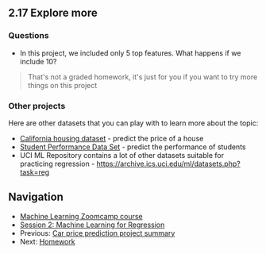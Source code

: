 
## 2.17 Explore more

### Questions

* In this project, we included only 5 top features. What happens if we include 10?

> That's not a graded homework, it's just for you if you want to try more things on this project


### Other projects

Here are other datasets that you can play with to learn more about the topic:

* [California housing dataset](https://scikit-learn.org/stable/modules/generated/sklearn.datasets.fetch_california_housing.html) - predict the price of a house
* [Student Performance Data Set](https://archive.ics.uci.edu/ml/datasets/Student+Performance) - predict the performance of students
* UCI ML Repository contains a lot of other datasets suitable for practicing regression - https://archive.ics.uci.edu/ml/datasets.php?task=reg


## Navigation

* [Machine Learning Zoomcamp course](../)
* [Session 2: Machine Learning for Regression](./)
* Previous: [Car price prediction project summary](16-summary.md)
* Next: [Homework](homework.md)
